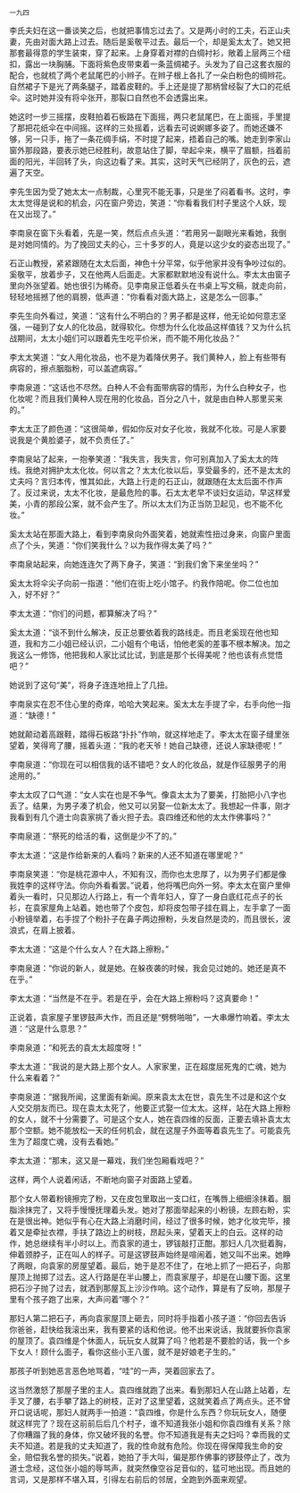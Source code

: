     一九四 

   李氏夫妇在这一番谈笑之后，也就把事情忘过去了。又是两小时的工夫，石正山夫妻，先由对面大路上过去。随后是奚敬平过去。最后一个，却是奚太太了。她又把那套最得意的学生装束，穿了起来。上身穿着对襟的白绸衬衫，敞着上层两三个纽扣，露出一块胸脯。下面将紫色皮带束着一条蓝绸裙子。头发为了自己这套衣服的配合，也就梳了两个老鼠尾巴的小辫子。在辫子根上各扎了一朵白粉色的绸辫花。自然裙子下是光了两条腿子，踏着皮鞋的。手上还是提了那柄曾经裂了大口的花纸伞。这时她并没有将伞张开，那裂口自然也不会透露出来。

   她这时一步三摇摆，皮鞋拍着石板路在下面摇，两只老鼠尾巴，在上面摇，手里提了那把花纸伞在中间摇。这样的三处摇着，远看去可说婀娜多姿了。而她还嫌不够，另一只手，拖了一条花绸手绢，不时提了起来，捂着自己的嘴。她走到李家山窗外那段路，要表示她已经胜利，故意站住了脚，举起伞来，横平了眉额，挡着前面的阳光，半回转了头，向这边看了来。其实，这时天气已经阴了，灰色的云，遮遍了天空。

   李先生因为受了她太太一点制裁，心里究不能无事，只是坐了闷着看书。这时，李太太觉得是说和的机会，闪在窗户旁边，笑道：“你看看我们村子里这个人妖，现在又出现了。”

   李南泉在窗下头看着，先是一笑，然后点点头道：“若用另一副眼光来看她，我倒是对她同情的。为了挽回丈夫的心，三十多岁的人，竟是以这少女的姿态出现了。”

   石正山教授，紧紧跟随在太太后面，神色十分平常，似乎他家并没有争吵过似的。奚敬平，放着步子，又在他两人后面走。大家都默默地没有说什么。李太太由窗子里向外张望着。她也很引为稀奇。见李南泉正低着头在书桌上写文稿，就走向前，轻轻地摇撼了他的肩膀，低声道：“你看看对面大路上，这是怎么一回事。”

   李先生向外看过，笑道：“这有什么不明白的？男子都是这样，他无论如何意志坚强，一碰到了女人的化妆品，就得软化。你想为什么化妆品这样值钱？又为什么抗战期间，太太小姐们可以跟着先生吃平价米，而不能不用化妆品？”

   李太太笑道：“女人用化妆品，也不是为着降伏男子。我们黄种人，脸上有些带有病容的，擦点胭脂粉，可以盖遮病容。”

   李南泉道：“这话也不尽然。白种人不会有面带病容的情形，为什么白种女子，也化妆呢？而且我们黄种人现在用的化妆品，百分之八十，就是由白种人那里买来的。”

   李太太正了颜色道：“这很简单，假如你反对女子化妆，我就不化妆。可是人家要说我是个黄脸婆子，就不负责任了。”

   李南泉站了起来，一抱拳笑道：“我失言，我失言，你可别真加入了奚太太的阵线。我绝对拥护太太化妆。何以言之？太太化妆以后，享受最多的，还不是太太的丈夫吗？言归本传，惟其如此，大路上行走的石正山，就跟随在太太后面不作声了。反过来说，太太不化妆，是最危险的事。石太太老早不谈妇女运动，早这样爱美，小青的那段公案，就不会产生了。所以太太们为正当防卫起见，也不能不化妆。”

   奚太太站在那面大路上，看到李南泉向外面笑着，她就索性扭过身来，向窗户里面点了个头，笑道：“你们笑我什么？以为我作得太美了吗？”

   李南泉站起来，向她连连欠了两下身子，笑道：“到我们舍下来坐坐吗？”

   奚太太将伞尖子向前一指道：“他们在街上吃小馆子。约我作陪呢。你二位也加入，好不好？”

   李太太道：“你们的问题，都算解决了吗？”

   奚太太道：“谈不到什么解决，反正总要依着我的路线走。而且老奚现在他也知道，我和方二小姐已经认识，二小姐有个电话，怕他老奚的差事不根本解决。加之我这么一修饰，他把我和人家比试比试，到底是那个长得美呢？他也该有点觉悟吧？”

   她说到了这句“美”，将身子连连地扭上了几扭。

   李南泉实在忍不住心里的奇痒，哈哈大笑起来。奚太太左手提了伞，右手向他一指道：“缺德！”

   她就颠动着高跟鞋，踏得石板路“扑扑”作响，就这样地走了。李太太在窗子缝里张望着，笑得弯了腰，摇着头道：“我的老天爷！她自己缺德，还说人家缺德呢！”

   李南泉道：“你现在可以相信我的话不错吧？女人的化妆品，就是作征服男子的用途用的。”

   李太太叹了口气道：“女人实在也是不争气。像袁太太为了要美，打胎把小八字也丢了。结果，为男子凑了机会，他又可以另娶一位新太太了。我想起一件事，刚才我看到有几个道士向袁家挑了香火担子去。袁四维还和他的太太作佛事吗？”

   李南泉道：“祭死的给活的看，这倒是少不了的。”

   李太太道：“这是作给新来的人看吗？新来的人还不知道在哪里呢？”

   李南泉笑道：“你是桃花源中人，不知有汉，而你也太忠厚了，以为男子们都是像我姓李的这样守法。你向外看看罢。”说着，他将嘴巴向外一努。李太太在窗户里伸着头一看时，只见那边人行路上，有一个青年妇人，穿了一身白底红花点子的长衫，在袁家屋角上站着。她也带了个皮包，却将皮包带子挂在肩上，左手拿了一面小粉镜举着，右手捏了个粉扑子在鼻子两边擦粉，头发自然是烫的，而且很长，波浪式，在肩上披着。

   李太太道：“这是个什么女人？在大路上擦粉。”

   李南泉道：“你说的新人，就是她。在躲夜袭的时候，我会见过她的。她还是真不在乎。”

   李太太道：“当然是不在乎。若是在乎，会在大路上擦粉吗？这真要命！”

   正说着，袁家屋子里锣鼓声大作，而且还是“劈劈啪啪”，一大串爆竹响着。李太太道：“这是什么意思？”

   李南泉道：“和死去的袁太太超度呀！”

   李太太道：“我说的是大路上那个女人。人家家里，正在超度屈死鬼的亡魂，她为什么来看着？”

   李南泉道：“据我所闻，这里面有新闻。原来袁太太在世，袁先生不过是和这个女人交交朋友而已。现在袁太太死了，他要正式娶一位太太。这样，站在大路上擦粉的女人，就不十分需要了。可是这个女人，她在袁四维的反面，正要去填补袁太太那个空额。她不能放松一天的任何机会，就在这屋子外面等着袁先生了。可能袁先生为了超度亡魂，没有去看她。”

   李太太道：“那末，这又是一幕戏，我们坐包厢看戏吧？”

   这样，两个人说着闲话，不断地向窗子对面路上望着。

   那个女人带着粉镜擦完了粉，又在皮包里取出一支口红，在嘴唇上细细涂抹着。胭脂涂抹完了，又将手慢慢抚理着头发。她对了那面举起来的小粉镜，左顾右盼，实在是很出神。她似乎有心在大路上消磨时间，经过了很多时候，她才化妆完毕，接着又是牵扯衣襟，手扶了路边上的树枝，昂起头来，望着天上的白云。这样的动作，她总继续有半小时以上。而袁家的道士，锣钹敲打正酣。那妇人几次挺着胸，伸着颈脖子，正在叫人的样子。可是这锣鼓声始终是喧闹着，她又叫不出来。她睁了两眼，向袁家的房屋望着。最后，她于是忍不住了，在地上抓了一把石子，向那屋顶上抛掷了过去。这人行路是在半山腰上，而袁家屋子，却是在山腰下面。这里把石沙子抛了过去，就洒到那屋瓦上沙沙作响。这个动作，算是有了反响，那屋子里有个孩子跑了出来，大声问着“哪个？”

   那妇人第二把石子，再向袁家屋顶上砸去，同时将手指着小孩子道：“你回去告诉你爸爸，赶快给我滚出来，我有要紧的话和他说。他不出来说话，我就要拆你袁家的屋顶了。袁四维是个休面人，玩玩女人就算了吗？他若是不要脸的话，我一个乡下女人！顾什么面子，看你这些小王八蛋，就不是好娘老子生的。”

   那孩子听到她恶言恶色地骂着，“哇”的一声，哭着回家去了。

   这当然激怒了那屋子里的主人。袁四维就跑了出来。看到那妇人在山路上站着，左手叉了腰，右手攀了路上的树枝，正对了这里望着，这就笑着点了两点头。还不曾开口说话呢，那妇人就两手一拍道：“袁四维，你是什么东西？你玩玩女人，随便就这样完了？现在这前前后后几个村子，谁不知道我张小姐和你袁四维有关系？除了你糟蹋了我的身体，你又破坏我的名誉。你不知道我是有夫之妇吗？幸而我的丈夫不知道。若是我的丈夫知道了，我的性命就有危险。你现在得保障我生命的安全，赔偿我名誉的损失。”说着，她拍了手大叫，偏是那作佛事的锣鼓停止了，改为道士念经，这位张小姐的辱骂声，就突然像空谷足音似的，猛可地出现。而且她的言词，又是那样不堪入耳，引得左右前后的邻居，全跑到外面来观望。

